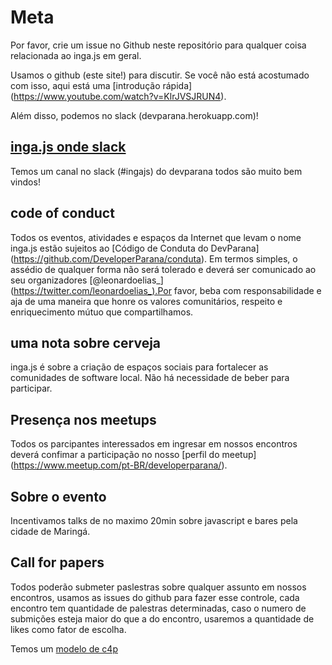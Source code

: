 # Meta 

Por favor, crie um issue no Github neste repositório para qualquer coisa relacionada ao inga.js em geral.

Usamos o github (este site!) para discutir. Se você não está acostumado com isso, aqui está uma [introdução rápida] (https://www.youtube.com/watch?v=KlrJVSJRUN4).

Além disso, podemos no slack (devparana.herokuapp.com)!

## [inga.js onde slack](devparana.herokuapp.com)

Temos um canal no slack (#ingajs) do devparana todos são muito bem vindos!

## code of conduct

Todos os eventos, atividades e espaços da Internet que levam o nome inga.js estão sujeitos ao [Código de Conduta do DevParana] (https://github.com/DeveloperParana/conduta). Em termos simples, o assédio de qualquer forma não será tolerado e deverá ser comunicado ao seu organizadores
[@leonardoelias_] (https://twitter.com/leonardoelias_).Por favor, beba com responsabilidade e aja de uma maneira que honre os valores comunitários, respeito e enriquecimento mútuo que compartilhamos.

## uma nota sobre cerveja

inga.js é sobre a criação de espaços sociais para fortalecer as comunidades de software local. Não há necessidade de beber para participar.


## Presença nos meetups

Todos os parcipantes interessados em ingresar em nossos encontros deverá confimar a participação no nosso [perfil do meetup] (https://www.meetup.com/pt-BR/developerparana/).

## Sobre o evento

Incentivamos talks de no maximo 20min sobre javascript e bares pela cidade de Maringá.

## Call for papers

Todos poderão submeter paslestras sobre qualquer assunto em nossos encontros, usamos as issues do github para fazer esse controle, cada encontro tem quantidade de palestras determinadas, caso o numero de submições esteja maior do que a do encontro, usaremos a quantidade de likes como fator de escolha. 

Temos um [modelo de c4p](https://github.com/inga-js/meetups/issues/1)
